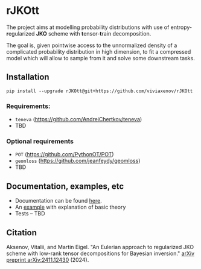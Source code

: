 # rJKOtt

The project aims at modelling probability distributions with use of entropy-**r**egularized **JKO** scheme with **t**ensor-**t**rain decomposition.

The goal is, given pointwise access to the unnormalized density of a complicated probability distribution in high dimension, to fit a compressed model which will allow to sample from it and solve some downstream tasks.

## Installation
```
pip install --upgrade rJKOtt@git+https://github.com/viviaxenov/rJKOtt
```
### Requirements:
  - `teneva` (https://github.com/AndreiChertkov/teneva)
  - TBD
### Optional requirements
  - `POT` (https://github.com/PythonOT/POT)
  - `geomloss` (https://github.com/jeanfeydy/geomloss)
  - TBD

## Documentation, examples, etc
  - Documentation can be found [here](viviaxenov.github.io/rJKOtt/).
  - An [example](https://viviaxenov.github.io/rJKOtt/_include/notebooks/ex_sampling.html) with explanation of basic theory
  - Tests  &ndash; TBD
## Citation
Aksenov, Vitalii, and Martin Eigel. "An Eulerian approach to regularized JKO scheme with low-rank tensor decompositions for Bayesian inversion." [arXiv preprint arXiv:2411.12430](https://arxiv.org/abs/2411.12430) (2024).
